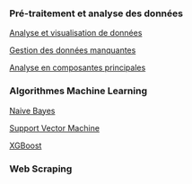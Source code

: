 ### Pré-traitement et analyse des données

<a href=""> Analyse et visualisation de données </a>

<a href=""> Gestion des données manquantes </a>

<a href=""> Analyse en composantes principales </a>

### Algorithmes Machine Learning 

<a href="https://louisjeanpierre.github.io/site/NaiveBayes.md/Naive_Bayes.html">Naive Bayes</a>

<a href="https://louisjeanpierre.github.io/site/SVM.md/SVM.html">Support Vector Machine</a>

<a href=""> XGBoost </a>

### Web Scraping

